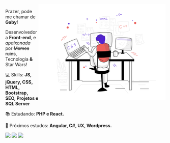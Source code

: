 <img src="image.png" min-width="400px" max-width="400px" width="400px" align="right" alt="iuricode - image">

<p align="left">
  Prazer, pode me chamar de <strong>Gaby</strong>! <br>
</p>

<p>
  Desenvolvedora <strong>Front-end</strong>, e <em>apaixonada</em> por <strike>Memes ruins</strike>, Tecnologia <strong>&</strong> Star Wars!
</p>

<p align="left">
  💻 Skills: <strong>JS, jQuery, CSS, HTML, Bootstrap, SEO, Projetos e SQL Server</strong>
</p>

<p align="left">
  📚 Estudando: <strong>PHP e React.</strong>
</p>

<p align="left">
  📌 Próximos estudos: <strong>Angular, C#, UX, Wordpress.</strong>
</p>

<p align="left">

<a href="https://www.linkedin.com/in/gabriela-rneves" alt="Linkedin">
<img src="https://img.shields.io/badge/-Linkedin-blue?style=flat-square&logo=Linkedin&logoColor=white&link=https://www.linkedin.com/in/gabriela-rneves" /></a>

<a href="mailto:gabriela.rneves@outlook.com" alt="gabriela.rneves@outlook.com">
<img src="https://img.shields.io/badge/-Outlook-0f377f?style=flat-square&labelColor=0f377f&logo=microsoft-outlook&logoColor=white&link=gabriela.rneves@outlook.com" /></a>

<a href="https://www.facebook.com/gabriela.ribeironeves/" alt="Facebook">
<img src="https://img.shields.io/badge/-Facebook-4169E1?style=flat-square&labelColor=4169E1&logo=facebook&logoColor=white&link=https://www.facebook.com/gabriela.ribeironeves/"/></a>
</p>
